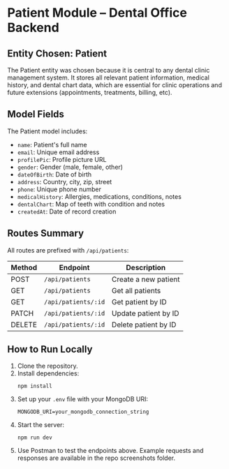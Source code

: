 # Patient Module – Dental Office Backend

## Entity Chosen: Patient
The Patient entity was chosen because it is central to any dental clinic management system. It stores all relevant patient information, medical history, and dental chart data, which are essential for clinic operations and future extensions (appointments, treatments, billing, etc).

## Model Fields
The Patient model includes:
- `name`: Patient's full name
- `email`: Unique email address
- `profilePic`: Profile picture URL
- `gender`: Gender (male, female, other)
- `dateOfBirth`: Date of birth
- `address`: Country, city, zip, street
- `phone`: Unique phone number
- `medicalHistory`: Allergies, medications, conditions, notes
- `dentalChart`: Map of teeth with condition and notes
- `createdAt`: Date of record creation

## Routes Summary
All routes are prefixed with `/api/patients`:

| Method | Endpoint              | Description                |
|--------|-----------------------|----------------------------|
| POST   | `/api/patients`       | Create a new patient       |
| GET    | `/api/patients`       | Get all patients           |
| GET    | `/api/patients/:id`   | Get patient by ID          |
| PATCH  | `/api/patients/:id`   | Update patient by ID       |
| DELETE | `/api/patients/:id`   | Delete patient by ID       |

## How to Run Locally
1. Clone the repository.
2. Install dependencies:
   ```
   npm install
   ```
3. Set up your `.env` file with your MongoDB URI:
   ```
   MONGODB_URI=your_mongodb_connection_string
   ```
4. Start the server:
   ```
   npm run dev
   ```
5. Use Postman to test the endpoints above. Example requests and responses are available in the repo screenshots folder.



